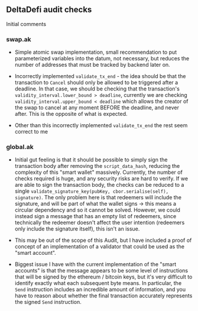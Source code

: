 ## DeltaDefi audit checks

Initial comments

### swap.ak

- Simple atomic swap implementation, small recommendation to put parameterized variables into the datum, not necessary, but reduces the number of addresses that must be tracked by backend later on.

- Incorrectly implemented `validate_tx_end` - the idea should be that the transaction to `Cancel` should only be allowed to be triggered after a deadline. In that case, we should be checking that the transaction's `validity_interval.lower_bound > deadline`, currently we are checking `validity_interval.upper_bound < deadline` which allows the creator of the swap to cancel at any moment BEFORE the deadline, and never after. This is the opposite of what is expected.

- Other than this incorrectly implemented `validate_tx_end` the rest seem correct to me

### global.ak

- Initial gut feeling is that it should be possible to simply sign the transaction body after removing the `script_data_hash`, reducing the complexity of this "smart wallet" massively. Currently, the number of checks required is huge, and any security risks are hard to verify. If we are able to sign the transaction body, the checks can be reduced to a single `validate_signature_key(pubKey, cbor.serialise(self), signature)`. The only problem here is that redeemers will include the signature, and will be part of what the wallet signs -> this means a circular dependency and so it cannot be solved. However, we could instead sign a message that has an empty list of redeemers, since technically the redeemer doesn't affect the user intention (redeemers only include the signature itself), this isn't an issue.

- This may be out of the scope of this Audit, but I have included a proof of concept of an implementation of a validator that could be used as the "smart account".

- Biggest issue I have with the current implementation of the "smart accounts" is that the message appears to be some level of instructions that will be signed by the ethereum / bitcoin keys, but it's very difficult to identify exactly what each subsequent byte means. In particular, the `Send` instruction includes an incredible amount of information, and you have to reason about whether the final transaction accurately represents the signed `Send` instruction.
